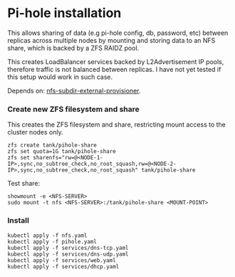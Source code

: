 # Pi-hole installation 

This allows sharing of data (e.g pi-hole config, db, password, etc) between replicas across multiple nodes by mounting and storing data to an NFS share, which is backed by a ZFS RAIDZ pool. 

This creates LoadBalancer services backed by L2Advertisement IP pools, therefore traffic is not balanced between replicas. I have not yet tested if this setup would work in such case.

Depends on: [nfs-subdir-external-provisioner](https://github.com/kubernetes-sigs/nfs-subdir-external-provisioner). 

### Create new ZFS filesystem and share
This creates the ZFS filesystem and share, restricting mount access to the cluster nodes only.

```
zfs create tank/pihole-share
zfs set quota=1G tank/pihole-share
zfs set sharenfs="rw=@<NODE-1-IP>,sync,no_subtree_check,no_root_squash,rw=@<NODE-2-IP>,sync,no_subtree_check,no_root_squash" tank/pihole-share
```

Test share:

```
showmount -e <NFS-SERVER>
sudo mount -t nfs <NFS-SERVER>:/tank/pihole-share <MOUNT-POINT>
```

### Install

```
kubectl apply -f nfs.yaml
kubectl apply -f pihole.yaml
kubectl apply -f services/dns-tcp.yaml
kubectl apply -f services/dns-udp.yaml
kubectl apply -f services/web.yaml
kubectl apply -f services/dhcp.yaml
```
